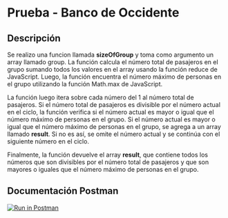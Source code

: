 # Prueba - Banco de Occidente


## Descripción

Se realizo una funcion llamada **sizeOfGroup** y toma como argumento un array llamado group. La función calcula el número total de pasajeros en el grupo sumando todos los valores en el array usando la función reduce de JavaScript. Luego, la función encuentra el número máximo de personas en el grupo utilizando la función Math.max de JavaScript.


La función luego itera sobre cada número del 1 al número total de pasajeros. Si el número total de pasajeros es divisible por el número actual en el ciclo, la función verifica si el número actual es mayor o igual que el número máximo de personas en el grupo. Si el número actual es mayor o igual que el número máximo de personas en el grupo, se agrega a un array llamado **result**. Si no es así, se omite el número actual y se continúa con el siguiente número en el ciclo.

Finalmente, la función devuelve el array **result**, que contiene todos los números que son divisibles por el número total de pasajeros y que son mayores o iguales que el número máximo de personas en el grupo.


## Documentación Postman

[![Run in Postman](https://run.pstmn.io/button.svg)](https://app.getpostman.com/run-collection/9a9d4b0d9c9c1d7f9d7a)